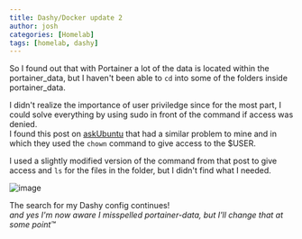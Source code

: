 ```yaml
---
title: Dashy/Docker update 2
author: josh
categories: [Homelab]
tags: [homelab, dashy]
---
```

So I found out that with Portainer a lot of the data is located within the portainer_data, but I haven't been able to `cd` into some of the folders inside portainer_data.  




I didn't realize the importance of user priviledge since for the most part, I could solve everything by using sudo in front of the command if access was denied.  
I found this post on [askUbuntu](https://askubuntu.com/questions/578514/no-such-file-or-directory-when-chown-on-newly-created-directory) that had a similar problem to mine and in which they used the `chown` command to give access to the $USER.  

I used a slightly modified version of the command from that post to give access and `ls` for the files in the folder, but I didn't find what I needed.  

![image](https://github.com/adnapJosh/blog/assets/44041134/b9552d76-55e5-48c3-b76b-1eed1833e40c)  

The search for my Dashy config continues!  
*and yes I'm now aware I misspelled portainer-data, but I'll change that at some point™*  
